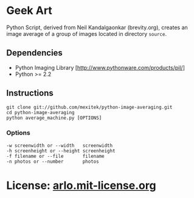 # Geek Art

Python Script, derived from Neil Kandalgaonkar (brevity.org), creates an image average of a group of images located in directory `source`.

## Dependencies

* Python Imaging Library [http://www.pythonware.com/products/pil/]
* Python >= 2.2

## Instructions

```
git clone git://github.com/mexitek/python-image-averaging.git
cd python-image-averaging
python average_machine.py [OPTIONS]
```

### Options

```
-w screenwidth or --width   screenwidth
-h screenheight or --height screenheight
-f filename or --file       filename
-n photos or --number       photos
```

# License: [arlo.mit-license.org](http://arlo.mit-license.org)
